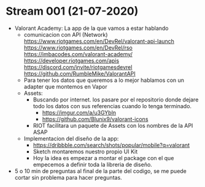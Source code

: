 # Stream 001 (21-07-2020)    

- Valorant Academy: La app de la que vamos a estar hablando
    - comunicacion con API (Network)
        https://www.riotgames.com/en/DevRel/valorant-api-launch
        https://www.riotgames.com/en/DevRel/rso
        https://imbacodes.com/valorant-academy/
        https://developer.riotgames.com/apis
        https://discord.com/invite/riotgamesdevrel
        https://github.com/RumbleMike/ValorantAPI
    - Para tener los datos que queremos a lo mejor hablamos con un adapter que montemos en Vapor
    - Assets:
        - Buscando por internet. los pasare por el repositorio donde dejare todo los datos con sus referencias cuando lo tenga terminado.
            - https://imgur.com/a/u3GYbln
            - https://github.com/Blunix9/valorant-icons
        - RIOT facilitara un paquete de Assets con los nombres de la API ASAP
    - Implementacion del diseño de la app:
        - https://dribbble.com/search/shots/popular/mobile?q=valorant
        - Sketch montaremos nuestro propio UI Kit
        - Hoy la idea es empezar a montar el package con el que empecemos a definir toda la libreria de diseño.
- 5 o 10 min de preguntas al final de la parte del codigo, se me puede cortar sin problema para hacer preguntas.
